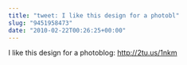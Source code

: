 ```yaml
---
title: "tweet: I like this design for a photobl"
slug: "9451958473"
date: "2010-02-22T00:26:25+00:00"
---
```

I like this design for a photoblog: http://2tu.us/1nkm